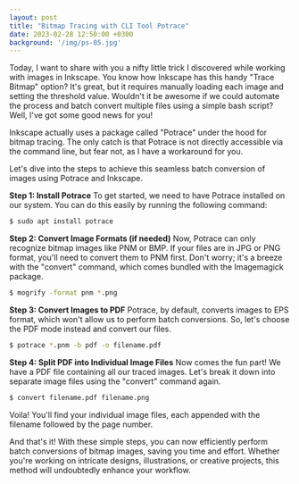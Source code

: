 ```yaml
---
layout: post
title: "Bitmap Tracing with CLI Tool Potrace"
date: 2023-02-28 12:50:00 +0300
background: '/img/ps-05.jpg'
---
```


Today, I want to share with you a nifty little trick I discovered while working with images in Inkscape. You know how Inkscape has this handy "Trace Bitmap" option? It's great, but it requires manually loading each image and setting the threshold value. Wouldn't it be awesome if we could automate the process and batch convert multiple files using a simple bash script? Well, I've got some good news for you!

Inkscape actually uses a package called "Potrace" under the hood for bitmap tracing. The only catch is that Potrace is not directly accessible via the command line, but fear not, as I have a workaround for you.

Let's dive into the steps to achieve this seamless batch conversion of images using Potrace and Inkscape.

**Step 1: Install Potrace**
To get started, we need to have Potrace installed on our system. You can do this easily by running the following command:

```bash
$ sudo apt install potrace
```

**Step 2: Convert Image Formats (if needed)**
Now, Potrace can only recognize bitmap images like PNM or BMP. If your files are in JPG or PNG format, you'll need to convert them to PNM first. Don't worry; it's a breeze with the "convert" command, which comes bundled with the Imagemagick package.

```bash
$ mogrify -format pnm *.png
```

**Step 3: Convert Images to PDF**
Potrace, by default, converts images to EPS format, which won't allow us to perform batch conversions. So, let's choose the PDF mode instead and convert our files.

```bash
$ potrace *.pnm -b pdf -o filename.pdf
```

**Step 4: Split PDF into Individual Image Files**
Now comes the fun part! We have a PDF file containing all our traced images. Let's break it down into separate image files using the "convert" command again.

```bash
$ convert filename.pdf filename.png
```

Voila! You'll find your individual image files, each appended with the filename followed by the page number.

And that's it! With these simple steps, you can now efficiently perform batch conversions of bitmap images, saving you time and effort. Whether you're working on intricate designs, illustrations, or creative projects, this method will undoubtedly enhance your workflow.
